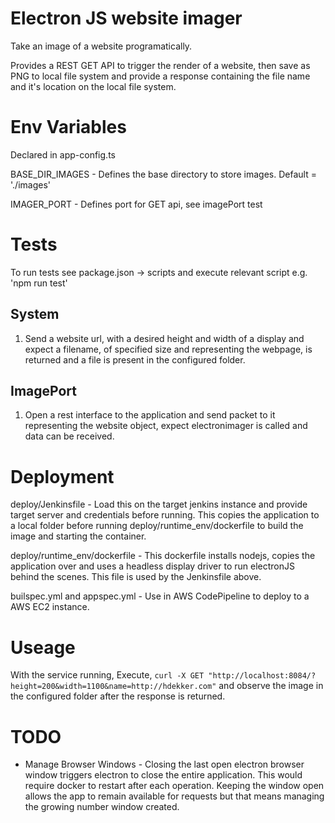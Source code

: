 # Electron JS website imager
Take an image of a website programatically.

Provides a REST GET API to trigger the render of a website, then save as PNG to local file system and provide a response containing the file name and it's location on the local file system.

# Env Variables
Declared in app-config.ts

BASE_DIR_IMAGES - Defines the base directory to store images. Default = './images'

IMAGER_PORT - Defines port for GET api, see imagePort test

# Tests

To run tests see package.json -> scripts and execute relevant script e.g. 'npm run test'

## System
1. Send a website url, with a desired height and width of a display and expect a filename, of specified size and representing the webpage, is returned and a file is present in the configured folder.

## ImagePort
1. Open a rest interface to the application and send packet to it representing the website object, expect electronimager is called and data can be received.

# Deployment
deploy/Jenkinsfile - Load this on the target jenkins instance and provide target server and credentials before running. This copies the application to a local folder before running deploy/runtime_env/dockerfile to build the image and starting the container.

deploy/runtime_env/dockerfile - This dockerfile installs nodejs, copies the application over and uses a headless display driver to run electronJS behind the scenes. This file is used by the Jenkinsfile above.

builspec.yml and appspec.yml - Use in AWS CodePipeline to deploy to a AWS EC2 instance.

# Useage
With the service running,
Execute, 
`curl -X GET "http://localhost:8084/?height=200&width=1100&name=http://hdekker.com"`
and observe the image in the configured folder after the response is returned.

# TODO
- Manage Browser Windows - Closing the last open electron browser window triggers electron to close the entire application. This would require docker to restart after each operation. Keeping the window open allows the app to remain available for requests but that means managing the growing number window created.
